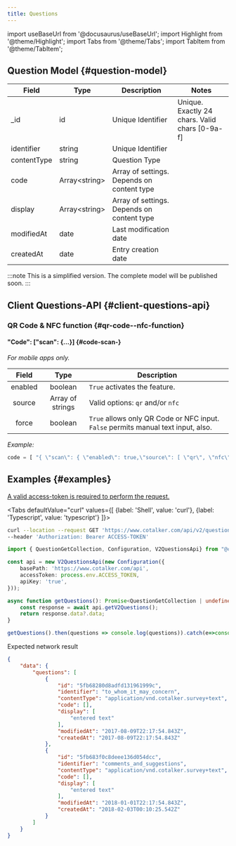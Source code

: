 ```yaml
---
title: Questions
---
```

import useBaseUrl from '@docusaurus/useBaseUrl'; 
import Highlight from '@theme/Highlight';
import Tabs from '@theme/Tabs';
import TabItem from '@theme/TabItem';

## Question Model {#question-model}
| Field | Type | Description | Notes |
| ----  | ---- | ----------- | ----  |
| _id   | id   | Unique Identifier   | Unique. Exactly 24 chars. Valid chars [0-9a-f] |
| identifier | string | Unique Identifier | 
| contentType | string | Question Type
| code | Array<string\> | Array of settings. Depends on content type
| display | Array<string\> | Array of settings. Depends on content type
| modifiedAt | date | Last modification date
| createdAt | date | Entry creation date

:::note 
This is a simplified version. The complete model will be published soon.
:::

## Client Questions-API {#client-questions-api}

### QR Code & NFC function {#qr-code--nfc-function}
#### "Code": ["scan": {...}] {#code-scan-}
_For mobile apps only._

|Field |Type |Description |
|:---:|:---:|---|
|enabled |boolean | `True` activates the feature.
|source |Array of strings |Valid options: `qr` and/or `nfc`|
|force |boolean |`True` allows only QR Code or NFC input. `False` permits manual text input, also.|

_Example:_
```typescript
code = [ "{ \"scan\": { \"enabled\": true,\"source\": [ \"qr\", \"nfc\" ], \"force\": true } }" ]
```


## Examples {#examples}
[A valid access-token is required to perform the request.](/docs/documentation/api/auth)

<Tabs defaultValue="curl" values={[ {label: 'Shell', value: 'curl'}, {label: 'Typescript', value: 'typescript'} ]}>
<TabItem value="curl">

```bash
curl --location --request GET 'https://www.cotalker.com/api/v2/questions/' \
--header 'Authorization: Bearer ACCESS-TOKEN'
``` 

</TabItem>
<TabItem value="typescript" example="api_properties.ts">

```typescript
import { QuestionGetCollection, Configuration, V2QuestionsApi} from "@cotalker/cotalker-api";

const api = new V2QuestionsApi(new Configuration({
    basePath: 'https://www.cotalker.com/api',
    accessToken: process.env.ACCESS_TOKEN,
    apiKey: 'true',
}));

async function getQuestions(): Promise<QuestionGetCollection | undefined> {
    const response = await api.getV2Questions();
    return response.data?.data;
}

getQuestions().then(questions => console.log(questions)).catch(e=>console.log(e))

```

</TabItem>
</Tabs>

Expected network result 
<!-- response=api_user.json -->
```json
{
    "data": {
        "questions": [
            {
                "id": "5fb68280d8adfd131961999c",
                "identifier": "to_whom_it_may_concern",
                "contentType": "application/vnd.cotalker.survey+text",
                "code": [],
                "display": [
                    "entered text"
                ],
                "modifiedAt": "2017-08-09T22:17:54.843Z",
                "createdAt": "2017-08-09T22:17:54.843Z"
            },
            {
                "id": "5fb683f0c8deee136d054dcc",
                "identifier": "comments_and_suggestions",
                "contentType": "application/vnd.cotalker.survey+text",
                "code": [],
                "display": [
                    "entered text"
                ],
                "modifiedAt": "2018-01-01T22:17:54.843Z",
                "createdAt": "2018-02-03T00:10:25.542Z"
            }
        ]
    }
}

```